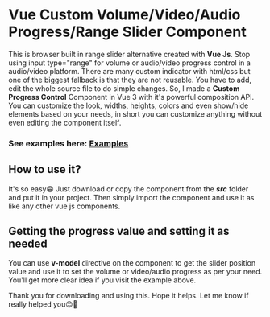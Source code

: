 # Vue Custom Volume/Video/Audio Progress/Range Slider Component
This is browser built in range slider alternative created with **Vue Js**. Stop using input type="range" for volume or audio/video progress control in a audio/video platform. 
There are many custom indicator with html/css but one of the biggest fallback is that they are not reusable. 
You have to add, edit the whole source file to do simple changes. So, I made a **Custom Progress Control** Component in Vue 3 with 
it's powerful composition API. You can customize the look, widths, heights, colors and even show/hide elements based on your needs, in short you can customize anything
without even editing the component itself.

### See examples here: [Examples](https://stackblitz.com/edit/vue-custom-range-slider-example)

## How to use it?

It's so easy😁 Just download or copy the component from the ***src*** folder and put it in your project. Then simply import the component and use it as like any other vue js components. 

## Getting the progress value and setting it as needed

You can use **v-model** directive on the component
to get the slider position value and use it to set the volume or video/audio progress as per your need. You'll get more clear idea if you visit the example above.


Thank you for downloading and using this. Hope it helps. Let me know if really helped you😊💖
